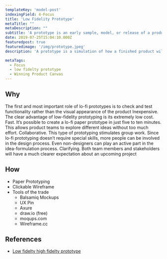 ```yaml
---
templateKey: 'model-post'
indexingField: 4-Focus
title: 'Low Fidelity Prototype'
metaTitle: ""
metaDescription: ""
subtitle: 'A prototype is an early sample, model, or release of a product built to test a concept or process.'
date: 2019-07-25T15:04:10.000Z
featuredpost: true
featuredimage: '/img/prototype.jpeg'
description: 'A prototype is a simulation of how a finished product will work. It allows product teams to test the usability and feasibility of their designs. Low-fidelity (lo-fi) prototyping is a quick and easy way to translate high-level design concepts into tangible and testable artifacts. Should not be so concrete.'

metaTags:
  - Focus
  - low fidelty prototype
  - Winning Product Canvas
---
```



## Why
The first and most important role of lo-fi prototypes is to check and test functionality rather than the visual appearance of the product
Inexpensive. The clear advantage of low-fidelity prototyping is its extremely low cost.
Fast. It’s possible to create a lo-fi paper prototype in just five to ten minutes. This allows product teams to explore different ideas without too much effort.
Collaborative. This type of prototyping stimulates group work. Since lo-fi prototyping doesn’t require special skills, more people can be involved in the design process. Even non-designers can play an active part in the idea-formulation process.
Clarifying. Both team members and stakeholders will have a much clearer expectation about an upcoming project

## How

- Paper Prototyping
- Clickable Wireframe
- Tools of the trade
  - Balsamiq Mockups
  - UX Pin
  - Axure
  - draw.io (free)
  - moqups.com
  - Wireframe.cc

## References

- [Low fidelty high fidelty prototype](https://theblog.adobe.com/prototyping-difference-low-fidelity-high-fidelity-prototypes-use/)

